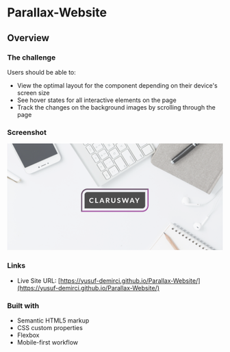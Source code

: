 # Parallax-Website

## Overview

### The challenge

Users should be able to:

- View the optimal layout for the component depending on their device's screen size
- See hover states for all interactive elements on the page
- Track the changes on the background images by scrolling through the page

### Screenshot

![./screenshot.png](./images/screenshot.png)

### Links

- Live Site URL: [https://yusuf-demirci.github.io/Parallax-Website/](https://yusuf-demirci.github.io/Parallax-Website/)

### Built with

- Semantic HTML5 markup
- CSS custom properties
- Flexbox
- Mobile-first workflow
